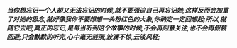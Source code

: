 ***当你想忘记一个人却又无法忘记的时候,就不要强迫自己再忘记她;这样反而会加重了对她的思念,就好像我你不要想想一头粉红色的大象,你确定一定回想起;所以,就随它去吧;真正的忘记,是每当听到这个故事的时候,不会再刻意关注,也不会再假装回避;只会默默的听完,心中毫无涟漪,波澜不惊,云淡风轻;***